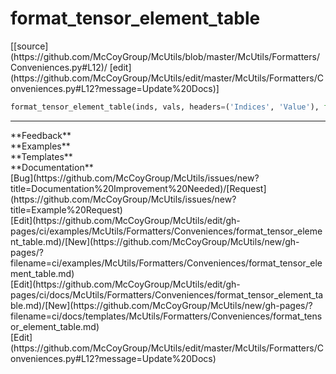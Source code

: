# <a id="McUtils.Formatters.Conveniences.format_tensor_element_table">format_tensor_element_table</a>
<div class="docs-source-link" markdown="1">
[[source](https://github.com/McCoyGroup/McUtils/blob/master/McUtils/Formatters/Conveniences.py#L12)/
[edit](https://github.com/McCoyGroup/McUtils/edit/master/McUtils/Formatters/Conveniences.py#L12?message=Update%20Docs)]
</div>

```python
format_tensor_element_table(inds, vals, headers=('Indices', 'Value'), format='{:8.3f}', column_join='|', index_format='{:>5.0f}', **etc): 
```













---


<div markdown="1" class="text-secondary">
<div class="container">
  <div class="row">
   <div class="col" markdown="1">
**Feedback**   
</div>
   <div class="col" markdown="1">
**Examples**   
</div>
   <div class="col" markdown="1">
**Templates**   
</div>
   <div class="col" markdown="1">
**Documentation**   
</div>
   <div class="col" markdown="1">
   
</div>
   <div class="col" markdown="1">
   
</div>
   <div class="col" markdown="1">
   
</div>
</div>
  <div class="row">
   <div class="col" markdown="1">
[Bug](https://github.com/McCoyGroup/McUtils/issues/new?title=Documentation%20Improvement%20Needed)/[Request](https://github.com/McCoyGroup/McUtils/issues/new?title=Example%20Request)   
</div>
   <div class="col" markdown="1">
[Edit](https://github.com/McCoyGroup/McUtils/edit/gh-pages/ci/examples/McUtils/Formatters/Conveniences/format_tensor_element_table.md)/[New](https://github.com/McCoyGroup/McUtils/new/gh-pages/?filename=ci/examples/McUtils/Formatters/Conveniences/format_tensor_element_table.md)   
</div>
   <div class="col" markdown="1">
[Edit](https://github.com/McCoyGroup/McUtils/edit/gh-pages/ci/docs/McUtils/Formatters/Conveniences/format_tensor_element_table.md)/[New](https://github.com/McCoyGroup/McUtils/new/gh-pages/?filename=ci/docs/templates/McUtils/Formatters/Conveniences/format_tensor_element_table.md)   
</div>
   <div class="col" markdown="1">
[Edit](https://github.com/McCoyGroup/McUtils/edit/master/McUtils/Formatters/Conveniences.py#L12?message=Update%20Docs)   
</div>
   <div class="col" markdown="1">
   
</div>
   <div class="col" markdown="1">
   
</div>
   <div class="col" markdown="1">
   
</div>
</div>
</div>
</div>